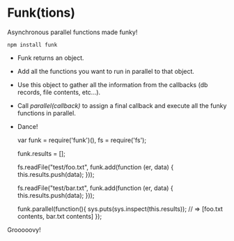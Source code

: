 # Funk(tions)

Asynchronous parallel functions made funky!

    npm install funk

  * Funk returns an object.
  * Add all the functions you want to run in parallel to that object.
  * Use this object to gather all the information from the callbacks (db records, file contents, etc...).
  * Call _parallel(callback)_ to assign a final callback and execute all the funky functions in parallel.
  * Dance!

    var funk = require('funk')(),
        fs = require('fs');

    funk.results = [];

    fs.readFile("test/foo.txt", funk.add(function (er, data) {
      this.results.push(data);
    }));

    fs.readFile("test/bar.txt", funk.add(function (er, data) {
      this.results.push(data);
    }));

    funk.parallel(function(){
      sys.puts(sys.inspect(this.results)); // => [foo.txt contents, bar.txt contents]
    });

Grooooovy!
